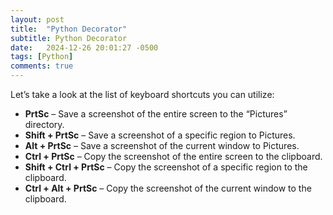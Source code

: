 ```yaml
---
layout: post
title:  "Python Decorator"
subtitle: Python Decorator
date:   2024-12-26 20:01:27 -0500
tags: [Python]
comments: true
---
```


Let’s take a look at the list of keyboard shortcuts you can utilize:

- **PrtSc** – Save a screenshot of the entire screen to the “Pictures” directory.
- **Shift + PrtSc** – Save a screenshot of a specific region to Pictures.
- **Alt + PrtSc**  – Save a screenshot of the current window to Pictures.
- **Ctrl + PrtSc** – Copy the screenshot of the entire screen to the clipboard.
- **Shift + Ctrl + PrtSc** – Copy the screenshot of a specific region to the clipboard.
- **Ctrl + Alt + PrtSc** – Copy the screenshot of the current window to the clipboard.

